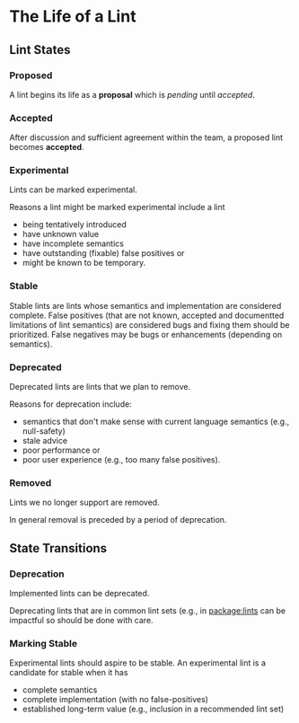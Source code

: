# The Life of a Lint

## Lint States

### Proposed

A lint begins its life as a **proposal** which is _pending_ until _accepted_.

### Accepted

After discussion and sufficient agreement within the team, a proposed lint becomes **accepted**.

### Experimental

Lints can be marked experimental. 

Reasons a lint might be marked experimental include a lint

* being tentatively introduced
* have unknown value
* have incomplete semantics
* have outstanding (fixable) false positives or
* might be known to be temporary.

### Stable

Stable lints are lints whose semantics and implementation are considered complete. False
positives (that are not known, accepted and documentted limitations of lint semantics) are
considered bugs and fixing them should be prioritized. False negatives may be bugs or
enhancements (depending on semantics).

### Deprecated

Deprecated lints are lints that we plan to remove.

Reasons for deprecation include:

* semantics that don't make sense with current language semantics (e.g., null-safety)
* stale advice
* poor performance or
* poor user experience (e.g., too many false positives).

### Removed

Lints we no longer support are removed.

In general removal is preceded by a period of deprecation.

## State Transitions

### Deprecation

Implemented lints can be deprecated.

Deprecating lints that are in common lint sets (e.g., in [package:lints](https://github.com/dart-lang/lints)
can be impactful so should be done with care.

### Marking Stable

Experimental lints should aspire to be stable. An experimental lint is a candidate for stable when it has

* complete semantics
* complete implementation (with no false-positives)
* established long-term value (e.g., inclusion in a recommended lint set)

